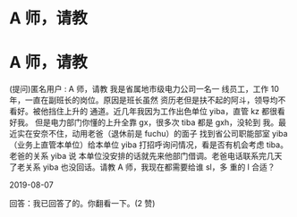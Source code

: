 # A 师，请教

# A 师，请教

(提问)匿名用户 : A 师，请教 我是省属地市级电力公司一名一 线员工，工作 10 年，一直在副班长的岗位。原因是班长虽然 资历老但是扶不起的阿斗，领导均不看好。被他挡住上升的 通道。近几年我因为工作出色单位 yiba，直管 kz 都很看好我。 但是电力部门你懂的上升全靠 gx，很多次 tiba 都是 gxh，没轮到 我。最近实在安奈不住，动用老爸（退休前是 fuchu）的面子 找到省公司职能部室 yiba（业务上直管本单位）给本单位 yiba 打招呼询问情况，看是否有机会考虑 tiba。老爸的关系 yiba 说 本单位没安排的话就先来他部门借调。老爸电话联系完几天 了老关系 yiba 也没回话。请教 A 师，我现在都需要给谁 sl，多 重的 l 合适？

2019-08-07

回答：我已回答了的。你翻看一下。(2 赞)